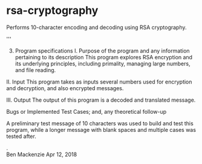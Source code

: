 # rsa-cryptography
Performs 10-character encoding and decoding using RSA cryptography.

'''

3) Program specifications
I. Purpose of the program and any information pertaining to its description
This program explores RSA encryption and its underlying principles, 
including primality, managing large numbers, and file reading.

II. Input
This program takes as inputs several numbers used for encryption and decryption,
and also encrypted messages.

III. Output
The output of this program is a decoded and translated message.

Bugs or Implemented Test Cases; and, any theoretical follow-up

  A preliminary test message of 10 characters was used to build and test this program,
  while a longer message with blank spaces and multiple cases was tested after.
  
.  
  Ben Mackenzie
  Apr 12, 2018
